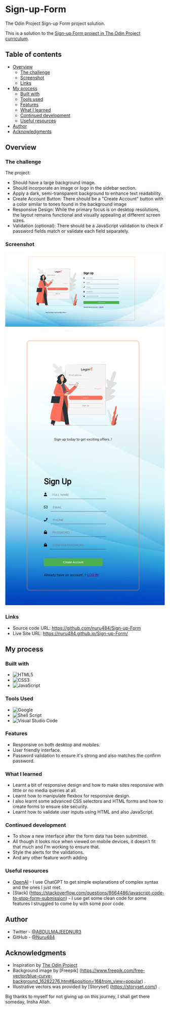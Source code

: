 # Sign-up-Form

The Odin Project Sign-up Form project solution.

This is a solution to the [Sign-up Form project in The Odin Project curriculum](https://www.theodinproject.com/lessons/node-path-intermediate-html-and-css-sign-up-form).

## Table of contents

- [Overview](#overview)
  - [The challenge](#the-challenge)
  - [Screenshot](#screenshot)
  - [Links](#links)
- [My process](#my-process)
  - [Built with](#built-with)
  - [Tools used](#tools-used)
  - [Features](#features)
  - [What I learned](#what-i-learned)
  - [Continued development](#continued-development)
  - [Useful resources](#useful-resources)
- [Author](#author)
- [Acknowledgments](#acknowledgments)

## Overview

### The challenge

The project:

- Should have a large background image.
- Should incorporate an image or logo in the sidebar section.
- Apply a dark, semi-transparent background to enhance text readability.
- Create Account Button: There should be a "Create Account" button with a color similar to tones found in the background image
- Responsive Design: While the primary focus is on desktop resolutions, the layout remains functional and visually appealing at different screen sizes.
- Validation (optional): There should be a JavaScript validation to check if password fields match or validate each field separately.

### Screenshot

![](screenshot.png)
![](screenshot-mobile.png)

### Links

- Source code URL: https://github.com/nuru484/Sign-up-Form
- Live Site URL: https://nuru484.github.io/Sign-up-Form/

## My process

### Built with

- ![HTML5](https://img.shields.io/badge/html5-%23E34F26.svg?style=for-the-badge&logo=html5&logoColor=white)
- ![CSS3](https://img.shields.io/badge/css3-%231572B6.svg?style=for-the-badge&logo=css3&logoColor=white)
- ![JavaScript](https://img.shields.io/badge/javascript-%23323330.svg?style=for-the-badge&logo=javascript&logoColor=%23F7DF1E)

### Tools Used

- ![Google](https://img.shields.io/badge/google-4285F4?style=for-the-badge&logo=google&logoColor=white)
- ![Shell Script](https://img.shields.io/badge/Terminal-%23121011.svg?style=for-the-badge&logo=gnu-bash&logoColor=white)
- ![Visual Studio Code](https://img.shields.io/badge/Visual%20Studio%20Code-0078d7.svg?style=for-the-badge&logo=visual-studio-code&logoColor=white)

### Features

- Responsive on both desktop and mobiles.
- User friendly interface.
- Password validation to ensure it's strong and also matches the confirm password.

### What I learned

- Learnt a bit of responsive design and how to make sites responsive with little or no media queries at all.
- Learnt how to manipulate flexbox for responsive design.
- I also learnt some advanced CSS selectors and HTML forms and how to create forms to ensure site security.
- Learnt how to validate user inputs using HTML and also JavaScript.

### Continued development

- To show a new interface after the form data has been submitted.
- All though it looks nice when viewed on mobile devices, it doesn't fit that much and I'm working to ensure that.
- Style the alerts for the validations.
- And any other feature worth adding

### Useful resources

- [OpenAI](https://chat.openai.com/?model=text-davinci-002-render-sha) - I use ChatGPT to get simple explanations of complex syntax and the ones I just met.
- [Stack] (https://stackoverflow.com/questions/8664486/javascript-code-to-stop-form-submission) - I use get some clean code for some features I struggled to come by with some poor code.

## Author

- Twitter - [@ABDULMAJEEDNUR3](https://twitter.com/ABDULMAJEEDNUR3)
- GitHub - [@Nuru484](https://github.com/nuru484)

## Acknowledgments

- Inspiration by [The Odin Project](https://www.theodinproject.com/)
- Background image by [Freepik] (https://www.freepik.com/free-vector/blue-curve-background_16282276.htm#&position=16&from_view=popular) .
- Illustrative vectors was provided by [Storyset] (https://storyset.com/) .

Big thanks to myself for not giving up on this journey, I shall get there someday, Insha Allah.
